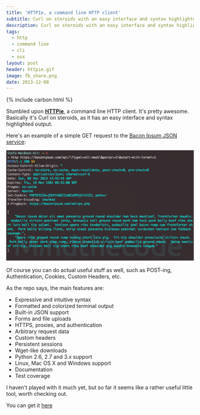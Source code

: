 ```yaml
---
title: 'HTTPIe, a command line HTTP client'
subtitle: Curl on steroids with an easy interface and syntax highlighted output.
description: Curl on steroids with an easy interface and syntax highlighted output.
tags:
  - http
  - command line
  - cli
  - osx
layout: post
header: httpie.gif
image: fb_share.png
date: 2013-12-08
---
```


{% include carbon.html %}

Stumbled upon **[HTTPie](https://github.com/jkbr/httpie)**, a command line HTTP client. It's pretty awesome. Basically it's Curl on steroids, as it has an easy interface and syntax highlighted output.

Here's an example of a simple GET request to the [Bacon Ipsum JSON service](http://baconipsum.com/api/):

![HTTPie](/images/screenshots/131208_http.png)

Of course you can do actual useful stuff as well, such as POST-ing, Authentication, Cookies, Custom Headers, etc.

As the repo says, the main features are:

* Expressive and intuitive syntax
* Formatted and colorized terminal output
* Built-in JSON support
* Forms and file uploads
* HTTPS, proxies, and authentication
* Arbitrary request data
* Custom headers
* Persistent sessions
* Wget-like downloads
* Python 2.6, 2.7 and 3.x support
* Linux, Mac OS X and Windows support
* Documentation
* Test coverage

I haven't played with it much yet, but so far it seems like a rather useful little tool, worth checking out.

You can get it [here](https://github.com/jkbr/httpie)

